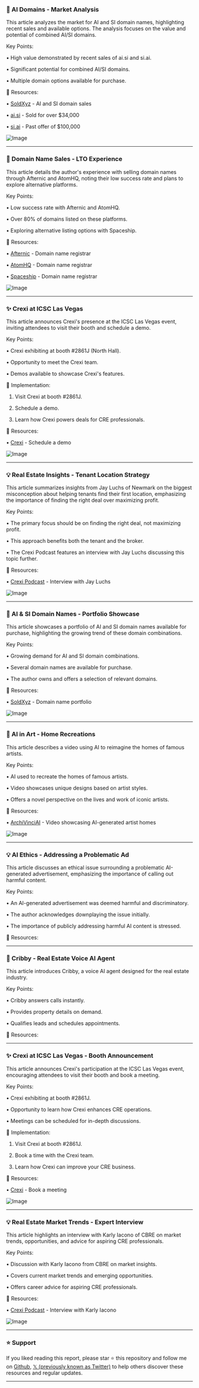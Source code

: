 ### 🤖 AI Domains - Market Analysis

This article analyzes the market for AI and SI domain names, highlighting recent sales and available options.  The analysis focuses on the value and potential of combined AI/SI domains.

Key Points:

• High value demonstrated by recent sales of ai.si and si.ai.


• Significant potential for combined AI/SI domains.


• Multiple domain options available for purchase.


🔗 Resources:

• [SoldXyz](https://x.com/SoldXyz) - AI and SI domain sales


• [ai.si](http://ai.si) - Sold for over $34,000


• [si.ai](http://si.ai) - Past offer of $100,000


![Image](https://pbs.twimg.com/media/GqTv1vzbAAAONlS?format=jpg&name=small)


---

### 🚀 Domain Name Sales - LTO Experience

This article details the author's experience with selling domain names through Afternic and AtomHQ, noting their low success rate and plans to explore alternative platforms.

Key Points:

• Low success rate with Afternic and AtomHQ.


• Over 80% of domains listed on these platforms.


• Exploring alternative listing options with Spaceship.


🔗 Resources:

• [Afternic](https://x.com/afternic) - Domain name registrar


• [AtomHQ](https://x.com/atomHQ) - Domain name registrar


• [Spaceship](https://x.com/spaceship) - Domain name registrar


![Image](https://pbs.twimg.com/media/Go8tlHSbwAAdXF6?format=jpg&name=small)


---

### ✨ Crexi at ICSC Las Vegas

This article announces Crexi's presence at the ICSC Las Vegas event, inviting attendees to visit their booth and schedule a demo.

Key Points:

• Crexi exhibiting at booth #2861J (North Hall).


• Opportunity to meet the Crexi team.


• Demos available to showcase Crexi's features.


🚀 Implementation:

1. Visit Crexi at booth #2861J.


2. Schedule a demo.


3. Learn how Crexi powers deals for CRE professionals.


🔗 Resources:

• [Crexi](https://bit.ly/3YOPb8h) - Schedule a demo


![Image](https://pbs.twimg.com/media/GrQneAoXAAA9Lgr?format=jpg&name=small)


---

### 💡 Real Estate Insights - Tenant Location Strategy

This article summarizes insights from Jay Luchs of Newmark on the biggest misconception about helping tenants find their first location, emphasizing the importance of finding the right deal over maximizing profit.

Key Points:

• The primary focus should be on finding the right deal, not maximizing profit.


• This approach benefits both the tenant and the broker.


• The Crexi Podcast features an interview with Jay Luchs discussing this topic further.


🔗 Resources:

• [Crexi Podcast](https://x.com/CREXinc/status/1920184194996556241) - Interview with Jay Luchs


![Image](https://pbs.twimg.com/media/GqXdVH4XgAELU_O.jpg)


---

### 🤖 AI & SI Domain Names - Portfolio Showcase

This article showcases a portfolio of AI and SI domain names available for purchase, highlighting the growing trend of these domain combinations.

Key Points:

• Growing demand for AI and SI domain combinations.


• Several domain names are available for purchase.


• The author owns and offers a selection of relevant domains.


🔗 Resources:

• [SoldXyz](https://x.com/SoldXyz) - Domain name portfolio


![Image](https://pbs.twimg.com/media/GqTv1vzbAAAONlS?format=jpg&name=small)


---

### 🤖 AI in Art - Home Recreations

This article describes a video using AI to reimagine the homes of famous artists.

Key Points:

• AI used to recreate the homes of famous artists.


• Video showcases unique designs based on artist styles.


• Offers a novel perspective on the lives and work of iconic artists.


🔗 Resources:

• [ArchiVinciAI](https://x.com/ArchiVinciAI/status/1918295599423909906) - Video showcasing AI-generated artist homes


![Image](https://pbs.twimg.com/amplify_video_thumb/1918291561869185024/img/ypimxGhGX3RxBVem.jpg)


---

### 💡 AI Ethics - Addressing a Problematic Ad

This article discusses an ethical issue surrounding a problematic AI-generated advertisement, emphasizing the importance of calling out harmful content.

Key Points:

• An AI-generated advertisement was deemed harmful and discriminatory.


• The author acknowledges downplaying the issue initially.


• The importance of publicly addressing harmful AI content is stressed.


🔗 Resources:


---

### 🤖 Cribby - Real Estate Voice AI Agent

This article introduces Cribby, a voice AI agent designed for the real estate industry.

Key Points:

• Cribby answers calls instantly.


• Provides property details on demand.


• Qualifies leads and schedules appointments.



🔗 Resources:


---

### ✨ Crexi at ICSC Las Vegas - Booth Announcement

This article announces Crexi's participation at the ICSC Las Vegas event, encouraging attendees to visit their booth and book a meeting.

Key Points:

• Crexi exhibiting at booth #2861J.


• Opportunity to learn how Crexi enhances CRE operations.


• Meetings can be scheduled for in-depth discussions.


🚀 Implementation:

1. Visit Crexi at booth #2861J.


2. Book a time with the Crexi team.


3. Learn how Crexi can improve your CRE business.


🔗 Resources:

• [Crexi](https://bit.ly/42EY6LY) - Book a meeting



![Image](https://pbs.twimg.com/media/Gp4kr-HXwAA7yC4.jpg)


---

### 💡 Real Estate Market Trends - Expert Interview

This article highlights an interview with Karly Iacono of CBRE on market trends, opportunities, and advice for aspiring CRE professionals.

Key Points:

• Discussion with Karly Iacono from CBRE on market insights.


• Covers current market trends and emerging opportunities.


• Offers career advice for aspiring CRE professionals.



🔗 Resources:

• [Crexi Podcast](https://x.com/CREXinc/status/1915478700444746178) - Interview with Karly Iacono


![Image](https://pbs.twimg.com/media/GpUltY0WoAAmWtt.jpg)


---

### ⭐️ Support

If you liked reading this report, please star ⭐️ this repository and follow me on [Github](https://github.com/Drix10), [𝕏 (previously known as Twitter)](https://x.com/DRIX_10_) to help others discover these resources and regular updates.

---